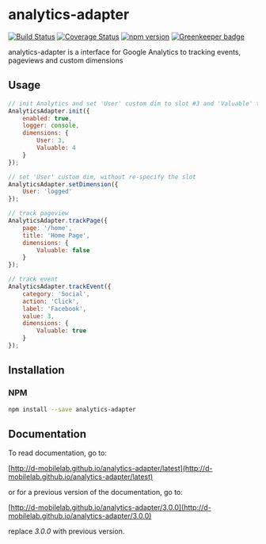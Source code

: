# analytics-adapter

[![Build Status](https://travis-ci.org/D-Mobilelab/analytics-adapter.svg?branch=master)](https://travis-ci.org/D-Mobilelab/analytics-adapter)
[![Coverage Status](https://coveralls.io/repos/github/D-Mobilelab/analytics-adapter/badge.svg)](https://coveralls.io/github/D-Mobilelab/analytics-adapter)
[![npm version](https://badge.fury.io/js/analytics-adapter.svg)](https://badge.fury.io/js/analytics-adapter)
[![Greenkeeper badge](https://badges.greenkeeper.io/D-Mobilelab/analytics-adapter.svg)](https://greenkeeper.io/)

analytics-adapter is a interface for Google Analytics to tracking events, pageviews and custom dimensions

## Usage
```javascript
// init Analytics and set 'User' custom dim to slot #3 and 'Valuable' to slot #4
AnalyticsAdapter.init({
	enabled: true,
	logger: console,
	dimensions: {
		User: 3,
		Valuable: 4
	}
});

// set 'User' custom dim, without re-specify the slot
AnalyticsAdapter.setDimension({
	User: 'logged'
});

// track pageview
AnalyticsAdapter.trackPage({
	page: '/home',
	title: 'Home Page',
	dimensions: {
		Valuable: false
	}
});

// track event
AnalyticsAdapter.trackEvent({
	category: 'Social',
	action: 'Click',
	label: 'Facebook',
	value: 3,
	dimensions: {
		Valuable: true
	}
});
```

## Installation

### NPM
```bash
npm install --save analytics-adapter
```

## Documentation

To read documentation, go to:

[http://d-mobilelab.github.io/analytics-adapter/latest](http://d-mobilelab.github.io/analytics-adapter/latest)

or for a previous version of the documentation, go to:

[http://d-mobilelab.github.io/analytics-adapter/3.0.0](http://d-mobilelab.github.io/analytics-adapter/3.0.0)

replace *3.0.0* with previous version.

